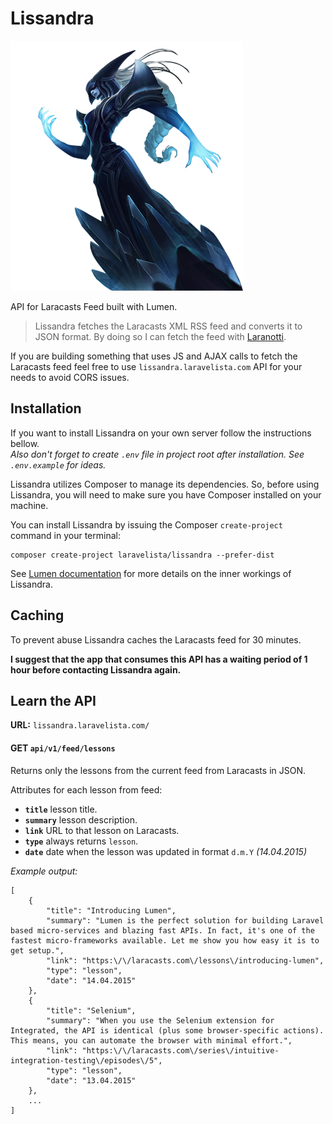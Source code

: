 # Lissandra

![ ](https://github.com/laravelista/Lissandra/blob/master/lissandra.png)

API for Laracasts Feed built with Lumen.

> Lissandra fetches the Laracasts XML RSS feed and converts it to JSON format.
  By doing so I can fetch the feed with [Laranotti](https://github.com/laravelista/Laranotti).

If you are building something that uses JS and AJAX calls to fetch the Laracasts feed feel free to use `lissandra.laravelista.com` API for your needs to avoid CORS issues.

## Installation

If you want to install Lissandra on your own server follow the instructions bellow.    
*Also don't forget to create `.env` file in project root after installation. See `.env.example` for ideas.*

Lissandra utilizes Composer to manage its dependencies. So, before using Lissandra, you will need to make sure you have Composer installed on your machine.

You can install Lissandra by issuing the Composer `create-project` command in your terminal:

```
composer create-project laravelista/lissandra --prefer-dist
```

See [Lumen documentation](http://lumen.laravel.com/docs) for more details on the inner workings of Lissandra.

## Caching

To prevent abuse Lissandra caches the Laracasts feed for 30 minutes.

**I suggest that the app that consumes this API has a waiting period of 1 hour before contacting Lissandra again.**

## Learn the API

**URL:** `lissandra.laravelista.com/`

#### GET `api/v1/feed/lessons`

Returns only the lessons from the current feed from Laracasts in JSON.

Attributes for each lesson from feed:

- **`title`** lesson title.
- **`summary`** lesson description.
- **`link`** URL to that lesson on Laracasts.
- **`type`** always returns `lesson`.
- **`date`** date when the lesson was updated in format `d.m.Y` *(14.04.2015)*

_Example output:_


```
[
    {
        "title": "Introducing Lumen",
        "summary": "Lumen is the perfect solution for building Laravel based micro-services and blazing fast APIs. In fact, it's one of the fastest micro-frameworks available. Let me show you how easy it is to get setup.",
        "link": "https:\/\/laracasts.com\/lessons\/introducing-lumen",
        "type": "lesson",
        "date": "14.04.2015"
    },
    {
        "title": "Selenium",
        "summary": "When you use the Selenium extension for Integrated, the API is identical (plus some browser-specific actions). This means, you can automate the browser with minimal effort.",
        "link": "https:\/\/laracasts.com\/series\/intuitive-integration-testing\/episodes\/5",
        "type": "lesson",
        "date": "13.04.2015"
    },
    ...
]
```


